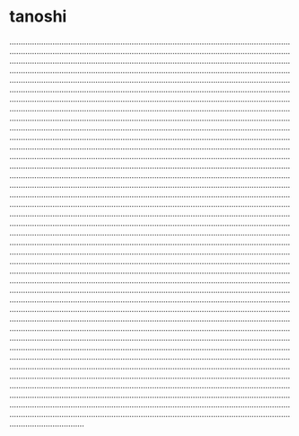 # tanoshi
.................................................................................................................................................................................................................................................................................................................................................................................................................................................................................................................................................................................................................................................................................................................................................................................................................................................................................................................................................................................................................................................................................................................................................................................................................................................................................................................................................................................................................................................................................................................................................................................................................................................................................................................................................................................................................................................................................................................................................................................................................................................................................................................................................................................................................................................................................................................................................................................................................................................................................................................................................................................................................................................................................................................................................................................................................................................................................................................................................................................................................................................................................................................................................................................................................................................................................................................................................................................................................................................................................................................................................................................................................................................................................................................................................................................................................................................................................................................................................................................................................................................................................................................................................................................................................................................................................................................................................................................................................................................................................................................................................................................................................................................................................................................................................................................................................................................................................................................................................................................................................................................................................................................................................................................................